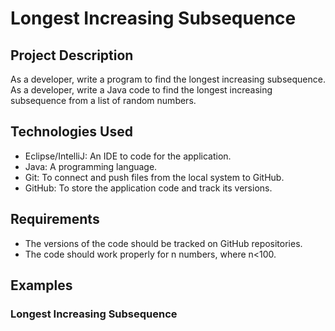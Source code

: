 # Longest Increasing Subsequence

## Project Description

As a developer, write a program to find the longest increasing subsequence. As a developer, write a Java code to find the longest increasing subsequence from a list of random numbers.

## Technologies Used
- Eclipse/IntelliJ: An IDE to code for the application.
- Java: A programming language.
- Git: To connect and push files from the local system to GitHub.
- GitHub: To store the application code and track its versions.

## Requirements
- The versions of the code should be tracked on GitHub repositories.
- The code should work properly for n numbers, where n<100.

## Examples 

### Longest Increasing Subsequence
